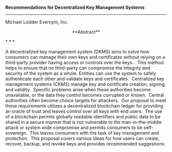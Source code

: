 **Recommendations for Decentralized Key Management Systems**
* * *
Michael Lodder
Evernym, Inc.

<p style="text-align: center;">**Abstract**</p>
* * *

A decentralized key management system (DKMS) aims to solve how consumers can manage their own keys and certificates without relying on a third-party provider having access or controls over the keys..  This method helps to ensure that no third-party can compromise the integrity and security of the system as a whole. Entities can use the system to safely authenticate each other and validate keys and certificates.  Centralized key management systems (CKMS) manage key and certificate creation, signing, and validity.  Specific problems arise when these authorities become unavailable, or the data they control becomes corrupted or known.  Central authorities often become choice targets for attackers.  Our proposal to meet these requirements utilizes a decentralized blockchain ledger for providing an oracle of trust and leaves control over all keys with end users.  The use of a blockchain permits globally readable identifiers and public data to be shared in a secure manner that is not vulnerable to the man-in-the-middle attack or system wide compromise and permits consumers to be self-sovereign.  This leaves consumers with the task of key management and protection.  This proposal covers various ideas for how users can create, recover, backup, and revoke keys and provides recommended suggestions.
